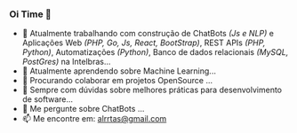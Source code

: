 ### Oi Time 👋

<!--
**alrtas/alrtas** is a ✨ _special_ ✨ repository because its `README.md` (this file) appears on your GitHub profile.
-->


- 🔭 Atualmente trabalhando com construção de ChatBots <i>(Js e NLP)</i> e Aplicações Web <i>(PHP, Go, Js, React, BootStrap)</i>, REST APIs <i>(PHP, Python)</i>, Automatizações <i>(Python)</i>, Banco de dados relacionais <i>(MySQL, PostGres)</i> na Intelbras...
- 🌱 Atualmente aprendendo sobre Machine Learning...
- 👯 Procurando colaborar em projetos OpenSource ...
- 🤔 Sempre com dúvidas sobre melhores práticas para desenvolvimento de software...
- 💬 Me pergunte sobre ChatBots ...
- 📫 Me encontre em: alrrtas@gmail.com
